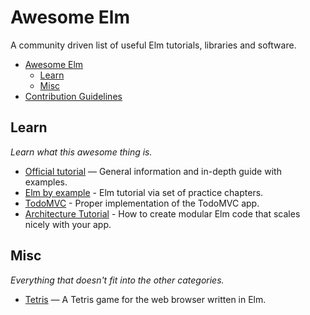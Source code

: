 Awesome Elm
=============

A community driven list of useful Elm tutorials, libraries and software.

- [Awesome Elm](#awesome-elm)
    - [Learn](#learn)
	- [Misc](#misc)
- [Contribution Guidelines](#contribution-guidelines)

## Learn

*Learn what this awesome thing is.*

* [Official tutorial](http://elm-lang.org/Learn.elm) — General information and in-depth guide with examples.
* [Elm by example](http://elm-by-example.org/toc.html) - Elm tutorial via set of practice chapters.
* [TodoMVC](https://github.com/evancz/elm-todomvc) - Proper implementation of the TodoMVC app.
* [Architecture Tutorial](https://github.com/evancz/elm-architecture-tutorial) - How to create modular Elm code that scales nicely with your app.

## Misc

*Everything that doesn't fit into the other categories.*

* [Tetris](http://people.cs.umass.edu/~jcollard/elmtris/) — A Tetris game for the web browser written in Elm.
